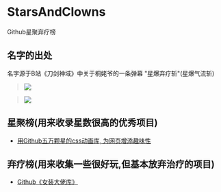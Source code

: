 # StarsAndClowns

Github星聚弃疗榜

## 名字的出处

名字源于B站《刀剑神域》中关于桐姥爷的一条弹幕 "星爆弃疗斩"\(星爆气流斩\)


> ![](https://upload-images.jianshu.io/upload_images/3203841-bfb9c8d9fbcf3958.png?imageMogr2/auto-orient/strip%7CimageView2/2/w/1240)

> ![](https://upload-images.jianshu.io/upload_images/3203841-742b185661bcc290.jpg?imageMogr2/auto-orient/strip%7CimageView2/2/w/1240)

## 星聚榜\(用来收录星数很高的优秀项目\)

* [用Github五万颗星的css动画库, 为网页增添趣味性](https://www.jianshu.com/p/85725d376d1d)

## 弃疗榜\(用来收集一些很好玩,但基本放弃治疗的项目\)

* [Github《女装大佬库》](https://www.jianshu.com/p/ea4b6c71ac13)



